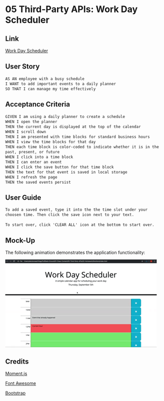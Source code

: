 # 05 Third-Party APIs: Work Day Scheduler

## Link
[Work Day Scheduler](https://ilyublinsky.github.io/bcs-homework-assignment-5/)


## User Story

```
AS AN employee with a busy schedule
I WANT to add important events to a daily planner
SO THAT I can manage my time effectively
```


## Acceptance Criteria

```
GIVEN I am using a daily planner to create a schedule
WHEN I open the planner
THEN the current day is displayed at the top of the calendar
WHEN I scroll down
THEN I am presented with time blocks for standard business hours
WHEN I view the time blocks for that day
THEN each time block is color-coded to indicate whether it is in the past, present, or future
WHEN I click into a time block
THEN I can enter an event
WHEN I click the save button for that time block
THEN the text for that event is saved in local storage
WHEN I refresh the page
THEN the saved events persist
```
## User Guide
```
To add a saved event, type it into the the time slot under your choosen time. Then click the save icon next to your text.

To start over, click 'CLEAR ALL' icon at the bottom to start over.
```

## Mock-Up

The following animation demonstrates the application functionality:

![ScreenShot](/assests/05-third-party-apis-homework-demo.gif)

## Credits

[Moment.js](https://momentjs.com/)

[Font Awesome](https://fontawesome.com/)

[Bootstrap](https://getbootstrap.com/)

